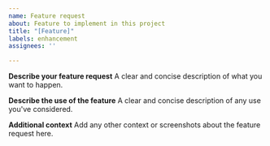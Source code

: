 ```yaml
---
name: Feature request
about: Feature to implement in this project
title: "[Feature]"
labels: enhancement
assignees: ''

---
```


**Describe your feature request**
A clear and concise description of what you want to happen.

**Describe the use of the feature**
A clear and concise description of any use you've considered.

**Additional context**
Add any other context or screenshots about the feature request here.

